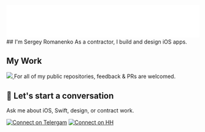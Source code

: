 <img src=https://raw.githubusercontent.com/purpln/purpln/main/images/profile-banner.png />
## I'm Sergey Romanenko
As a contractor, I build and design iOS apps.

## My Work

<a href="https://github.com/purpln/homekit">
  <img src="https://github-readme-stats.vercel.app/api/pin/?username=maustinstar&repo=swiftui-drawer" height=130 />
</a>
For all of my public repositories, feedback & PRs are welcomed.

## 💬 Let's start a conversation

Ask me about iOS, Swift, design, or contract work.

[![Connect on Telergam](https://img.shields.io/badge/Connect%20on-Telegram-lightgrey)](https://t.me/mcsrg)
[![Connect on HH](https://img.shields.io/badge/Connect%20on-HH.ru-red)](https://hh.ru)

<!--
**purpln/purpln** is a ✨ _special_ ✨ repository because its `README.md` (this file) appears on your GitHub profile.
-->
